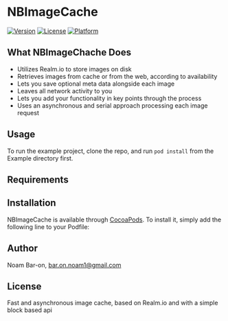 # NBImageCache

[![Version](https://img.shields.io/cocoapods/v/NBImageCache.svg?style=flat)](http://cocoapods.org/pods/NBImageCache)
[![License](https://img.shields.io/cocoapods/l/NBImageCache.svg?style=flat)](http://cocoapods.org/pods/NBImageCache)
[![Platform](https://img.shields.io/cocoapods/p/NBImageCache.svg?style=flat)](http://cocoapods.org/pods/NBImageCache)

## What NBImageChache Does

 * Utilizes Realm.io to store images on disk
 * Retrieves images from cache or from the web, according to availability
 * Lets you save optional meta data alongside each image
 * Leaves all network activity to you
 * Lets you add your functionality in key points through the process 
 * Uses an asynchronous and serial approach processing each image request

## Usage

To run the example project, clone the repo, and run `pod install` from the Example directory first.

## Requirements

## Installation

NBImageCache is available through [CocoaPods](http://cocoapods.org). To install
it, simply add the following line to your Podfile:

<!--```ruby-->
<!--pod "NBImageCache"-->
<!--```-->

## Author

Noam Bar-on, bar.on.noam1@gmail.com

## License

<!--NBImageCache is available under the MIT license. See the LICENSE file for more info.-->
<!--=======-->
Fast and asynchronous image cache, based on Realm.io and with a simple block based api
